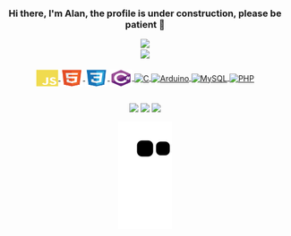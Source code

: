 ### <div align="center"> Hi there, I'm Alan, the profile is under construction, please be patient 👋</div>

<div align="center">
  <a href="https://github.com/AlanS3103">
  <img height="175em" src="https://github-readme-stats.vercel.app/api?username=AlanS3103&show_icons=true&theme=cobalt&include_all_commits=true&count_private=true">
    <br>
  <img height="175em" src="https://github-readme-stats.vercel.app/api/top-langs/?username=AlanS3103&layout=compact&langs_count=7&theme=cobalt">
</div>

  
<div  align="center" style="display: inline_block"><br>
  <img align="center" alt="Js" height="30" width="40" src="https://raw.githubusercontent.com/devicons/devicon/master/icons/javascript/javascript-plain.svg">
  <img align="center" alt="HTML" height="30" width="40" src="https://raw.githubusercontent.com/devicons/devicon/master/icons/html5/html5-original.svg">
  <img align="center" alt="CSS" height="30" width="40" src="https://raw.githubusercontent.com/devicons/devicon/master/icons/css3/css3-original.svg">
  <img align="center" alt="Csharp" height="30" width="40" src="https://raw.githubusercontent.com/devicons/devicon/master/icons/csharp/csharp-original.svg">
  <img align="center" alt="C" height="30" width="40" src="https://cdn.jsdelivr.net/gh/devicons/devicon/icons/c/c-original.svg">
  <img align="center" alt="Arduino" height="30" width="40" src="https://cdn.jsdelivr.net/gh/devicons/devicon/icons/arduino/arduino-original.svg">
  <img align="center" alt="MySQL" height="30" width="40" src="https://cdn.jsdelivr.net/gh/devicons/devicon/icons/mysql/mysql-original-wordmark.svg">
  <img align="center" alt="PHP" height="30" width="40" src="https://cdn.jsdelivr.net/gh/devicons/devicon/icons/php/php-original.svg">
</div>

##

<div align="center">
  <a href="https://instagram.com/alan_3103" target="_blank"><img src="https://img.shields.io/badge/-Instagram-%23E4405F?style=for-the-badge&logo=instagram&logoColor=white" target="_blank"></a>
  <a href="https://www.linkedin.com/in/alan-souza-51aa9420b" target="_blank"><img src="https://img.shields.io/badge/-LinkedIn-%230077B5?style=for-the-badge&logo=linkedin&logoColor=white" target="_blank"></a> 
  <a href="https://codepen.io/alans3103" target="_blank"><img src="https://img.shields.io/badge/Codepen-000000?style=for-the-badge&logo=codepen&logoColor=white"></a> 

![Snake animation](https://github.com/AlanS3103/AlanS3103/blob/output/github-contribution-grid-snake.svg)

</div>
